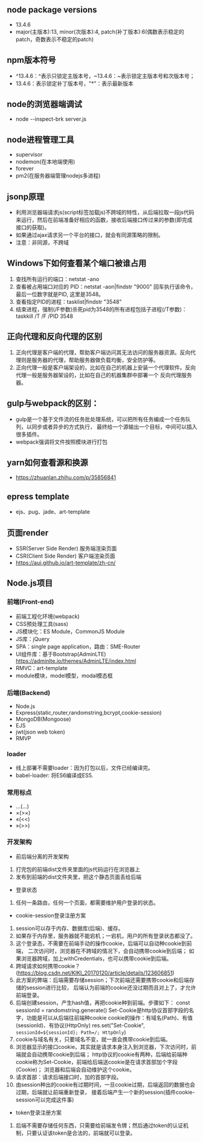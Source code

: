 ## node package versions
- 13.4.6
- major(主版本):13, minor(次版本):4, patch(补丁版本):6(偶数表示稳定的patch，奇数表示不稳定的patch)

## npm版本符号
- ^13.4.6：^表示只锁定主版本号，~13.4.6：~表示锁定主版本号和次版本号；
- 13.4.6：表示锁定补丁版本号，"*"：表示最新版本

## node的浏览器端调试
- node --inspect-brk server.js

## node进程管理工具
- supervisor
- nodemon(在本地端使用)
- forever
- pm2(在服务器端管理nodejs多进程)

## jsonp原理
- 利用浏览器端请求js(script标签加载js)不跨域的特性，从后端拉取一段js代码来运行，然后在前端准备好相应的函数，接收后端接口传过来的参数(即完成接口的获取)。
- 如果通过ajax请求另一个平台的接口，就会有同源策略的限制。
- 注意：非同源，不跨域

## Windows下如何查看某个端口被谁占用
1. 查找所有运行的端口：netstat -ano
2. 查看被占用端口对应的 PID：netstat -aon|findstr "9000"
   回车执行该命令，最后一位数字就是PID, 这里是3548。
3. 查看指定PID的进程：tasklist|findstr "3548"
4. 结束进程，强制(/F参数)杀死pid为3548的所有进程包括子进程(/T参数)：taskkill /T /F /PID 3548

## 正向代理和反向代理的区别
1. 正向代理是客户端的代理，帮助客户端访问其无法访问的服务器资源。反向代理则是服务器的代理，帮助服务器做负载均衡，安全防护等。
2. 正向代理一般是客户端架设的，比如在自己的机器上安装一个代理软件。反向代理一般是服务器架设的，比如在自己的机器集群中部署一个 反向代理服务器。

## gulp与webpack的区别：
- gulp是一个基于文件流的任务批处理系统，可以把所有任务编成一个任务队列，以同步或者异步的方式执行，
  最终给一个源输出一个目标，中间可以插入很多插件。
- webpack强调将文件按照模块进行打包

## yarn如何查看源和换源
- https://zhuanlan.zhihu.com/p/35856841

## epress template
- ejs、pug、jade、art-template

## 页面render
- SSR(Server Side Render) 服务端渲染页面
- CSR(Client Side Render) 客户端渲染页面
- https://aui.github.io/art-template/zh-cn/

## Node.js项目
### 前端(Front-end)
- 前端工程化环境(webpack)
- CSS预处理工具(sass)
- JS模块化：ES Module，CommonJS Module
- JS库：jQuery
- SPA：single page application，路由：SME-Router
- UI组件库：基于Bootstrap(AdminLTE) https://adminlte.io/themes/AdminLTE/index.html
- RMVC：art-template
- module模块，model模型，modal模态框

### 后端(Backend)
- Node.js
- Express(static,router,randomstring,bcrypt,cookie-session)
- MongoDB(Mongoose)
- EJS
- jwt(json web token)
- RMVP

### loader
- 线上部署不需要loader：因为打包以后，文件已经编译完。
- babel-loader: 将ES6编译成ES5.

### 常用标点
- &hellip;(...)
- &times;(>×)
- &laquo;(<<)
- &raquo;(>>)

### 开发架构
- 前后端分离的开发架构
1. 打完包的前端dist文件夹里面的js代码运行在浏览器上
2. 发布到前端的dist文件夹里，把这个静态页面丢给后端

- 登录状态
1. 任何一条路由，任何一个页面，都需要维护用户登录的状态。

- cookie-session登录注册方案
1. session可以存于内存、数据库(后端)、缓存。
2. 如果存于内存里，服务器就不能宕机；一宕机，用户的所有登录状态都没了。
3. 这个登录态，不需要在前端手动的操作cookie，后端可以自动种cookie到前端，
  二次访问时，浏览器在不跨域的情况下，会自动携带cookie到后端；
  如果浏览器跨域，加上withCredentials，也可以携带cookie到后端。
4. 跨域请求如何携带cookie？(https://blog.csdn.net/KIKI_20170120/article/details/123606851)
5. 此方案的弊端：后端需要存储session；下次前端还需要携带cookie和后端存储的session进行比较，
  后端认为前端的cookie还没过期而且对上了，才允许前端登录。
6. 后端创建session，产生hash值，再把cookie种到前端。步骤如下：
  const sessionId = randomstring.generate()
	Set-Cookie是http协议首部字段的名字，功能是可以从后端往前端种cookie
	cookie的操作：有域名(Path)、有值(sessionId)、有协议(HttpOnly)
	res.set("Set-Cookie", `sessionId=${sessionId}; Path=/; HttpOnly`)
7. cookie与域名有关，只要域名不变，就一直会携带cookie到后端。
8. 浏览器显示的接口cookie，其实就是请求本身注入到浏览器，下次访问时，前端就会自动携带cookie到后端；
  http协议的cookie有两种，后端给前端种cookie称为Set-Cookie，前端给后端送cookie是在请求首部加个字段(Cookie)；
  浏览器和后端会自动维护这个cookie。
9. 请求首部：请求后端接口时，加的首部字段。
10. 由session种出的cookie有过期时间，一旦cookie过期，后端返回的数据也会过期，后端就让前端重新登录，
  接着后端产生一个新的session(插件cookie-session可以完成这件事)

- token登录注册方案
1. 后端不需要存储任何东西，只需要给前端发令牌；然后通过token的认证机制，只要认证该token是合法的，前端就可以登录。
